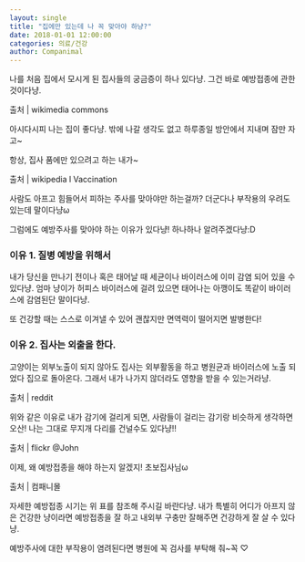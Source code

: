 ```yaml
---
layout: single
title: "집에만 있는데 나 꼭 맞아야 하냥?"
date: 2018-01-01 12:00:00
categories: 의료/건강
author: Companimal
---
```


나를 처음 집에서 모시게 된 집사들의 궁금증이 하나 있다냥. 그건 바로 예방접종에 관한 것이다냥.

출처 | wikimedia commons

아시다시피 나는 집이 좋다냥. 밖에 나갈 생각도 없고 하루종일 방안에서 지내며 잠만 자고~

항상, 집사 품에만 있으려고 하는 내가~

출처 | wikipedia l Vaccination

사람도 아프고 힘들어서 피하는 주사를 맞아야만 하는걸까? 더군다나 부작용의 우려도 있는데 말이다냥ω

그럼에도 예방주사를 맞아야 하는 이유가 있다냥! 하나하나 알려주겠다냥:D

### 이유 1. 질병 예방을 위해서

내가 당신을 만나기 전이나 혹은 태어날 때 세균이나 바이러스에 이미 감염 되어 있을 수 있다냥. 엄마 냥이가 허피스 바이러스에 걸려 있으면 태어나는 아깽이도 똑같이 바이러스에 감염된단 말이다냥.

또 건강할 때는 스스로 이겨낼 수 있어 괜찮지만 면역력이 떨어지면 발병한다!

### 이유 2. 집사는 외출을 한다.

고양이는 외부노출이 되지 않아도 집사는 외부활동을 하고 병원균과 바이러스에 노출 되었다 집으로 돌아온다. 그래서 내가 나가지 않더라도 영향을 받을 수 있는거라냥.

출처 | reddit

위와 같은 이유로 내가 감기에 걸리게 되면, 사람들이 걸리는 감기랑 비슷하게 생각하면 오산! 나는 그대로 무지개 다리를 건널수도 있다냥!!

출처 | flickr @John

이제, 왜 예방접종을 해야 하는지 알겠지! 초보집사님ω

출처 | 컴패니몰

자세한 예방접종 시기는 위 표를 참조해 주시길 바란다냥. 내가 특별히 어디가 아프지 않은 건강한 냥이라면 예방접종을 잘 하고 내외부 구충만 잘해주면 건강하게 잘 살 수 있다냥.

예방주사에 대한 부작용이 염려된다면 병원에 꼭 검사를 부탁해 줘~꼭 ♡
